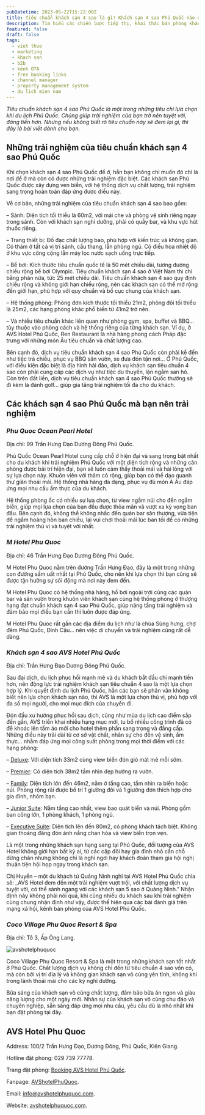 ```yaml
---
pubDatetime: 2023-05-22T15:22:00Z
title: Tiêu chuẩn khách sạn 4 sao là gì? Khách sạn 4 sao Phú Quốc nào đáng trải nghiệm
description: Tìm hiểu các chiến lược tiếp thị, khai thác bán phòng khách sạn hiệu quả trong chuỗi bài viết sau của nhavantuonglai để áp dụng và đem lại hiệu quả thiết thực cho giải pháp của bạn.
featured: false
draft: false
tags:
  - viet thue
  - marketing
  - khach san
  - b2b
  - kênh OTA
  - free booking links
  - channel manager
  - property management system
  - du lich mien nam
---
```


_Tiêu chuẩn khách sạn 4 sao Phú Quốc là một trong những tiêu chí lựa chọn khi du lịch Phú Quốc. Chúng giúp trải nghiệm của bạn trở nên tuyệt vời, đáng tiền hơn. Nhưng nếu không biết rõ tiêu chuẩn này sẽ đem lại gì, thì đây là bài viết dành cho bạn._

## Những trải nghiệm của tiêu chuẩn khách sạn 4 sao Phú Quốc

Khi chọn khách sạn 4 sao Phú Quốc để ở, hẳn bạn không chỉ muốn đó chỉ là nơi để ở mà còn có được những trải nghiệm đặc biệt. Các khách sạn Phú Quốc được xây dựng ven biển, với hệ thống dịch vụ chất lượng, trải nghiệm sang trọng hoàn toàn đáp ứng được điều này.

Về cơ bản, những trải nghiệm của tiêu chuẩn khách sạn 4 sao bao gồm:

– Sảnh: Diện tích tối thiểu là 60m2, với mái che và phòng vệ sinh riêng ngay trong sảnh. Còn với khách sạn nghỉ dưỡng, phải có quầy bar, và khu vực hút thuốc riêng.

– Trang thiết bị: Đồ đạc chất lượng bao, phù hợp với kiến trúc và không gian. Có thảm ở tất cả vị trí sảnh, cầu thang, lẫn phòng ngủ. Có điều hòa nhiệt độ ở khu vực công cộng lẫn máy lọc nước sạch uống trực tiếp.

– Bể bơi: Kích thước tiêu chuẩn quốc tế là 50 mét chiều dài, tương đương chiều rộng bể bơi Olympic. Tiêu chuẩn khách sạn 4 sao ở Việt Nam thì chỉ bằng phân nửa, tức 25 mét chiều dài. Tiêu chuẩn khách sạn 4 sao quy định chiều rộng và không giới hạn chiều rộng, nên các khách sạn có thể mở rộng đến giới hạn, phù hợp với quy chuẩn và bố cục chung của khách sạn.

– Hệ thống phòng: Phòng đơn kích thước tối thiểu 21m2, phòng đôi tối thiểu là 25m2, các hạng phòng khác phổ biến từ 41m2 trở nên.

– Và nhiều tiêu chuẩn khác liên quan như phòng gym, spa, buffet và BBQ… tùy thuộc vào phòng cách và hệ thống riêng của từng khách sạn. Ví dụ, ở AVS Hotel Phú Quốc, Ren Restaurant là nhà hàng phong cách Pháp đặc trưng với những món Âu tiêu chuẩn và chất lượng cao.

Bên cạnh đó, dịch vụ tiêu chuẩn khách sạn 4 sao Phú Quốc còn phải kể đến như tiệc trà chiều, phục vụ BBQ sân vườn, xe đưa đón tận nơi… Ở Phú Quốc, với điều kiện đặc biệt là địa hình hải đảo, dịch vụ khách sạn tiêu chuẩn 4 sao còn phải cung cấp các dịch vụ như tiệc du thuyền, lặn ngắm san hô. Còn trên đất liền, dịch vụ tiêu chuẩn khách sạn 4 sao Phú Quốc thường sẽ đi kèm là đánh golf… giúp gia tăng trải nghiệm tối đa cho du khách.

## Các khách sạn 4 sao Phú Quốc mà bạn nên trải nghiệm

### _Phu Quoc Ocean Pearl Hotel_

Địa chỉ: 99 Trần Hưng Đạo Dương Đông Phú Quốc.

Phú Quốc Ocean Pearl Hotel cung cấp chỗ ở hiện đại và sang trọng bật nhất cho du khách khi trải nghiệm Phú Quốc với một diện tích rộng và những căn phòng được bài trí hiện đại, bạn sẽ luôn cảm thấy thoải mái và hài lòng với sự lựa chọn này. Khuôn viên với thảm cỏ rộng, giúp bạn có thể dạo quanh thư giãn thoải mái. Hệ thống nhà hàng đa dạng, phục vụ đủ món Á Âu đáp ứng mọi nhu cầu ẩm thực của du khách.

Hệ thống phòng ốc có nhiều sự lựa chọn, từ view ngắm núi cho đến ngắm biển, giúp mọi lựa chọn của bạn đều được thỏa mãn và vượt xa kỳ vọng ban đầu. Bên cạnh đó, không thể không nhắc đến quán bar sân thượng, vừa tiện để ngắm hoàng hôn ban chiều, lại vui chơi thoải mái lúc ban tối để có những trải nghiệm thú vị và tuyệt vời nhất.

### _M Hotel Phu Quoc_

Địa chỉ: 46 Trần Hưng Đạo Dương Đông Phú Quốc.

M Hotel Phu Quoc nằm trên đường Trần Hưng Đạo, đây là một trong những con đường sầm uất nhất tại Phú Quốc, cho nên khi lựa chọn thì bạn cũng sẽ được tận hưởng sự sôi động mà nơi này đem đến.

M Hotel Phu Quoc có hệ thống nhà hàng, hồ bơi ngoài trời cùng các quán bar và sân vườn trong khuôn viên khách sạn cùng hệ thống phòng ở thượng hạng đạt chuẩn khách sạn 4 sao Phú Quốc, giúp nâng tầng trải nghiệm và đảm bảo mọi điều bạn cần thì luôn được đáp ứng.

M Hotel Phu Quoc rất gần các địa điểm du lịch như là chùa Sùng hưng, chợ đêm Phú Quốc, Dinh Cậu… nên việc di chuyển và trải nghiệm cũng rất dễ dàng.

### _Khách sạn 4 sao AVS Hotel Phú Quốc_

Địa chỉ: Trần Hưng Đạo Dương Đông Phú Quốc.

Sau đại dịch, du lịch phục hồi mạnh mẽ và du khách bắt đầu chi mạnh tiền hơn, nên động lực trải nghiệm khách sạn tiêu chuẩn 4 sao là một lựa chọn hợp lý. Khi quyết định du lịch Phú Quốc, hẳn các bạn sẽ phân vân không biết nên lựa chọn khách sạn nào, thì AVS là một lựa chọn thú vị, phù hợp với đa số mọi người, cho mọi mục đích của chuyến đi.

Đón đầu xu hướng phục hồi sau dịch, cũng như mùa du lịch cao điểm sắp đến gần, AVS triển khai nhiều hạng mục mới, tu bổ nhiều công trình đã có để khoác lên tấm áo mới cho hotel thêm phần sang trọng và đẳng cấp. Những điều này trải dài từ cơ sở vật chất, nhân sự cho đến vệ sinh, ẩm thực… nhằm đáp ứng mọi công suất phòng trong mọi thời điểm với các hạng phòng:

– [Deluxe](http://www.avshotelphuquoc.com/room-detail/4862/phong-deluxe): Với diện tích 33m2 cùng view biển đón gió mát mẻ mỗi sớm.

– [Premier](http://www.avshotelphuquoc.com/room-detail/4861/phong-premier): Có diện tích 38m2 tầm nhìn đẹp hướng ra vườn.

– [Family](http://www.avshotelphuquoc.com/room-detail/4860/phong-cho-gia-dinh): Diện tích lớn đến 46m2, nằm ở tầng cao, tầm nhìn ra biển hoặc núi. Phòng rộng rãi được bố trí 1 giường đôi và 1 giường đơn thích hợp cho gia đình, nhóm bạn.

– [Junior Suite](http://www.avshotelphuquoc.com/room-detail/4859/phong-junior-suite): Nằm tầng cao nhất, view bao quát biển và núi. Phòng gồm ban công lớn, 1 phòng khách, 1 phòng ngủ.

– [Executive Suite](http://www.avshotelphuquoc.com/room-detail/4859/phong-junior-suite): Diện tích lên đến 80m2, có phòng khách tách biệt. Không gian thoáng đãng đón ánh nắng chan hòa và view biển trọn vẹn.

Là một trong những khách sạn hạng sang tại Phú Quốc, đối tượng của AVS Hotel không giới hạn bất kỳ ai, từ các cặp đôi hay gia đình nhỏ cần chỗ dừng chân nhưng không chỉ là nghỉ ngơi hay khách đoàn tham gia hội nghị thuận tiện hội họp ngay trong khách sạn.

Chị Huyền – một du khách từ Quảng Ninh nghỉ tại AVS Hotel Phú Quốc chia sẻ: _AVS Hotel đem đến một trải nghiệm vượt trội, với chất lượng dịch vụ tuyệt vời, có thể sánh ngang với các khách sạn 5 sao ở Quảng Ninh.” Nhận định này không phải nói quá, khi cũng nhiều du khách sau khi trải nghiệm cùng chung nhận định như vậy, được thể hiện qua các bài đánh giá trên mạng xã hội, kênh bán phòng của AVS Hotel Phú Quốc.

### _Coco Village Phu Quoc Resort & Spa_

Địa chỉ: Tổ 3, Ấp Ông Lang.

![avshotelphuquoc](https://admin.bluejayhotelsystem.com/Uploads/images/ks4-min-768x576.jpg)

Coco Village Phu Quoc Resort & Spa là một trong những khách sạn tốt nhất ở Phú Quốc. Chất lượng dịch vụ không chỉ đến từ tiêu chuẩn 4 sao vốn có, mà còn bởi vị trí địa lý và không gian khách sạn vô cùng yên tĩnh, không khí trong lành thoải mái cho các kỳ nghỉ dưỡng.

Bữa sáng của khách sạn vô cùng chất lượng, đảm bảo bữa ăn ngon và giàu năng lượng cho một ngày mới. Nhân sự của khách sạn vô cùng chu đáo và chuyên nghiệp, sẵn sàng đáp ứng mọi nhu cầu, yêu cầu dù là nhỏ nhất khi bạn đặt phòng tại đây.

## AVS Hotel Phu Quoc

Address: 100/2 Trần Hưng Đạo, Dương Đông, Phú Quốc, Kiên Giang.

Hotline đặt phòng: 029 739 77778.

Trang đặt phòng: [Booking AVS Hotel Phú Quốc](https://booking.avshotelphuquoc.com/?ht=).

Fanpage: [AVShotelPhuQuoc](https://www.facebook.com/AVShotelPhuQuoc).

Email: info@avshotelphuquoc.com.

Website: [avshotelphuquoc.com](https://www.avshotelphuquoc.com/news-detail/3148/avshotelphuquoc.com).
